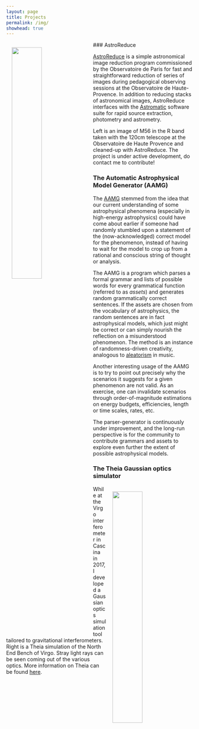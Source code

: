 ```yaml
---
layout: page
title: Projects
permalink: /img/
showhead: true
---
```




<img src="https://bandang0.github.io/rduqueonline/img/M56.png" style="height: auto; width:40%; padding: 15px;" align="left"/>
### AstroReduce

[AstroReduce](https://github.com/bandang0/astro_reduce) is a simple astronomical image reduction program commissioned by the Observatoire de Paris for fast and straightforward reduction of series of images during pedagogical observing sessions at the Observatoire de Haute-Provence. In addition to reducing stacks of astronomical images, AstroReduce interfaces with the [Astromatic](https://github.com/astromatic) software suite for rapid source extraction, photometry and astrometry.

Left is an image of M56 in the R band taken with the 120cm telescope at the Observatoire de Haute Provence and cleaned-up with AstroReduce. The project is under active development, do contact me to contribute!

### The Automatic Astrophysical Model Generator (AAMG)

The [AAMG](https://github.com/bandang0/aamg) stemmed from the idea that our current understanding of some astrophysical phenomena (especially in high-energy astrophysics) could have come about earlier if someone had randomly stumbled upon a statement of the (now-acknowledged) correct model for the phenomenon, instead of having to wait for the model to crop up from a rational and conscious string of thought or analysis.

The AAMG is a program which parses a formal grammar and lists of possible words for every grammatical function (referred to as *assets*) and generates random grammatically correct sentences. If the assets are chosen from the vocabulary of astrophysics, the random sentences are in fact astrophysical models, which just might be correct or can simply nourish the reflection on a misunderstood phenomenon. The method is an instance of randomness-driven creativity, analogous to [aleatorism](https://en.wikipedia.org/wiki/Aleatoric_music) in music.

Another interesting usage of the AAMG is to try to point out precisely why the scenarios it suggests for a given phenomenon are not valid. As an exercise, one can invalidate scenarios through order-of-magnitude estimations on energy budgets, efficiencies, length or time scales, rates, etc.

The parser-generator is continuously under improvement, and the long-run perspective is for the community to contribute grammars and assets to explore even further the extent of possible astrophysical models.

### The Theia Gaussian optics simulator

<img src="https://bandang0.github.io/rduqueonline/img/theia.png" style="height: auto; width:40%; padding: 15px;" align="right"/>While at the Virgo interferometer in Cascina in 2017, I developed a Gaussian optics simulation tool tailored to gravitational interferometers. Right is a Theia simulation of the North End Bench of Virgo. Stray light rays can be seen coming out of the various optics. More information on Theia can be found [here](https://bandang0.github.io/theiaonline/).
